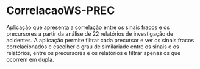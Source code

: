 # CorrelacaoWS-PREC
Aplicação que apresenta a correlação entre os sinais fracos e os precursores a partir
da análise de 22 relatórios de investigação de acidentes. 
A aplicação permite filtrar cada precursor e ver os sinais fracos correlacionados
e escolher o grau de similariade entre os sinais e os relatórios, entre os precursores e 
os relatórios e filtrar apenas os que ocorrem em dupla.
